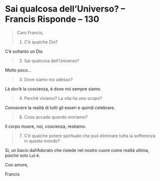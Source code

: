 # Sai qualcosa dell’Universo? – Francis Risponde – 130

>Caro Francis,
>
>1. C’è qualche Dio?

C’è soltanto un Dio

>2. Sai qualcosa dell’Universo?

Molto poco…

>3. Dove siamo noi adesso?

Là dov’è la coscienza, è dove noi sempre siamo.

>4. Perché viviamo? La vita ha uno scopo?

Conoscere la realtà di tutti gli esseri e quindi celebrare.

>6. Cosa accade quando moriamo?

Il corpo muore, noi, coscienza, restiamo.

>7. C’è qualche potere spirituale che può eliminare tutta la sofferenza in questo mondo?

Si, un bacio dall’Adorato che risiede nel nostro cuore come realtà ultima, poiché solo Lui è.

Con amore,

Francis